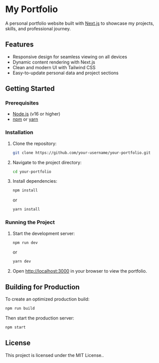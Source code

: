 # My Portfolio

A personal portfolio website built with [Next.js](https://nextjs.org/) to showcase my projects, skills, and professional journey.

## Features
- Responsive design for seamless viewing on all devices
- Dynamic content rendering with Next.js
- Clean and modern UI with Tailwind CSS
- Easy-to-update personal data and project sections

## Getting Started

### Prerequisites
- [Node.js](https://nodejs.org/) (v16 or higher)
- [npm](https://www.npmjs.com/) or [yarn](https://yarnpkg.com/)

### Installation
1. Clone the repository:
   ```bash
   git clone https://github.com/your-username/your-portfolio.git
   ```
2. Navigate to the project directory:
   ```bash
   cd your-portfolio
   ```
3. Install dependencies:
   ```bash
   npm install
   ```
   or
   ```bash
   yarn install
   ```

### Running the Project
1. Start the development server:
   ```bash
   npm run dev
   ```
   or
   ```bash
   yarn dev
   ```
2. Open [http://localhost:3000](http://localhost:3000) in your browser to view the portfolio.

## Building for Production
To create an optimized production build:
```bash
npm run build
```
Then start the production server:
```bash
npm start
```

## License
This project is licensed under the MIT License..